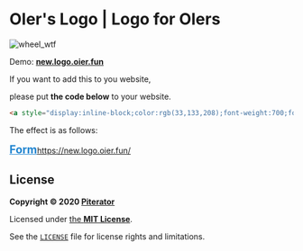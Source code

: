 # OIer's Logo | Logo for OIers

![wheel_wtf](https://logo.oier.fun/img/wheel_wtf.svg)

Demo: **[new.logo.oier.fun](https://new.logo.oier.fun/)**

If you want to add this to you website,

please put **the code below** to your website.

```html
<a style="display:inline-block;color:rgb(33,133,208);font-weight:700;font-size:1.4em" href="https://new.logo.oier.fun/">Form https://new.logo.oier.fun/</a>
```

The effect is as follows:

<a style="display:inline-block;color:rgb(33,133,208);font-weight:700;font-size:1.4em" href="https://new.logo.oier.fun/">Form https://new.logo.oier.fun/</a>

## License
**Copyright &copy; 2020 [Piterator](https://github.com/piterator-org)**

Licensed under [the **MIT License**](https://choosealicense.com/licenses/mit/).

See the [`LICENSE`](LICENSE) file for license rights and limitations.
